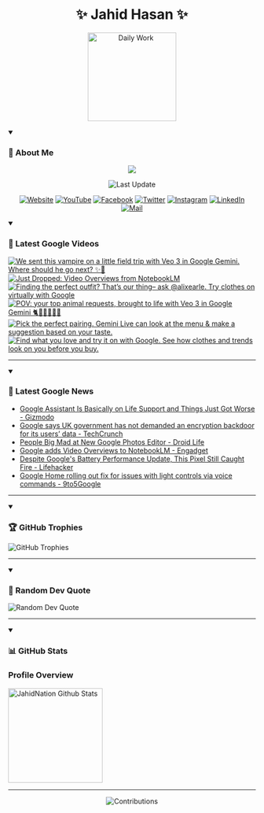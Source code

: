 <h1 align="center">✨ Jahid Hasan ✨</h1>
<p align="center">
  <img alt="Daily Work" height="180px" src="https://i.imgur.com/uhZdH9C.gif" />
</p>
<details open>
 <summary><h3>🌟 About Me</h3></summary>
<p align="center">
  <img src="https://readme-typing-svg.demolab.com/?lines=Even+if+I+fail,;I+have+to+finish,;What+I+started.;&font=Fira%20Code&center=true&width=500&height=50&color=00FF7F&vCenter=true&pause=1000&size=24" />
</p>

<p align="center">
  <img alt="Last Update" title="Last Update" src="https://img.shields.io/github/last-commit/jahidnation/jahidnation?logo=github&label=LAST+UPDATE&color=blueviolet&style=flat-square"/>
</p>

<p align="center">
  <a href="https://jahid.eu.org">
    <img alt="Website" title="Website" src="https://img.shields.io/badge/Website-000000?logo=Google-Chrome&logoColor=white&style=for-the-badge"/></a>
  <a href="https://youtube.com/@jahidnation">
    <img alt="YouTube" title="YouTube Channel" src="https://img.shields.io/badge/YouTube-FF0000?logo=YouTube&logoColor=white&style=for-the-badge"/></a>
  <a href="https://facebook.com/jahidnation">
    <img alt="Facebook" title="Facebook Page" src="https://img.shields.io/badge/Facebook-4267B2?logo=Facebook&logoColor=white&style=for-the-badge"/></a>
  <a href="https://twitter.com/jahidnation">
    <img alt="Twitter" title="Twitter Profile" src="https://img.shields.io/badge/X-000000?logo=x&logoColor=white&style=for-the-badge"/></a>
  <a href="https://instagram.com/jahidnation">
    <img alt="Instagram" title="Instagram Profile" src="https://img.shields.io/badge/Instagram-E4405F?logo=Instagram&logoColor=white&style=for-the-badge"/></a>
  <a href="https://linkedin.com/in/jahidnation">
    <img alt="LinkedIn" title="LinkedIn Profile" src="https://img.shields.io/badge/LinkedIn-0A66C2?logo=LinkedIn&logoColor=white&style=for-the-badge"/></a>
  <a href="https://mail.google.com/?hl=en&tf=cm&fs=1&to=mail@jahid.eu.org">
    <img alt="Mail" title="Mail Me" src="https://img.shields.io/badge/Email-D14836?logo=Gmail&logoColor=white&style=for-the-badge"/></a>
</p>

</details>

<details open>
 <summary><h3>🎥 Latest Google Videos</h3></summary>

<!-- BEGIN VID -->
<a href="https://www.youtube.com/shorts/ginZ07cydX8">
  <picture>
    <source media="(prefers-color-scheme: dark)" srcset="https://ytcards.demolab.com/?id=ginZ07cydX8&title=We+sent+this+vampire+on+a+little+field+trip+with+Veo+3+in+Google+Gemini.+Where+should+he+go+next%3F+%E2%9C%A8%F0%9F%A7%9B&lang=en&timestamp=1753810098&background_color=%230d1117&title_color=%23ffffff&stats_color=%23dedede&max_title_lines=1&width=250&border_radius=5&duration=31">
    <img src="https://ytcards.demolab.com/?id=ginZ07cydX8&title=We+sent+this+vampire+on+a+little+field+trip+with+Veo+3+in+Google+Gemini.+Where+should+he+go+next%3F+%E2%9C%A8%F0%9F%A7%9B&lang=en&timestamp=1753810098&background_color=%23ffffff&title_color=%2324292f&stats_color=%2357606a&max_title_lines=1&width=250&border_radius=5&duration=31" alt="We sent this vampire on a little field trip with Veo 3 in Google Gemini. Where should he go next? ✨🧛" title="We sent this vampire on a little field trip with Veo 3 in Google Gemini. Where should he go next? ✨🧛">
  </picture>
</a>
<a href="https://www.youtube.com/watch?v=KA_pExdDSUo">
  <picture>
    <source media="(prefers-color-scheme: dark)" srcset="https://ytcards.demolab.com/?id=KA_pExdDSUo&title=Just+Dropped%3A+Video+Overviews+from+NotebookLM&lang=en&timestamp=1753806590&background_color=%230d1117&title_color=%23ffffff&stats_color=%23dedede&max_title_lines=1&width=250&border_radius=5&duration=38">
    <img src="https://ytcards.demolab.com/?id=KA_pExdDSUo&title=Just+Dropped%3A+Video+Overviews+from+NotebookLM&lang=en&timestamp=1753806590&background_color=%23ffffff&title_color=%2324292f&stats_color=%2357606a&max_title_lines=1&width=250&border_radius=5&duration=38" alt="Just Dropped: Video Overviews from NotebookLM" title="Just Dropped: Video Overviews from NotebookLM">
  </picture>
</a>
<a href="https://www.youtube.com/shorts/7WMaGQUU0aQ">
  <picture>
    <source media="(prefers-color-scheme: dark)" srcset="https://ytcards.demolab.com/?id=7WMaGQUU0aQ&title=Finding+the+perfect+outfit%3F+That%E2%80%99s+our+thing%E2%80%93+ask+%40alixearle.+Try+clothes+on+virtually+with+Google&lang=en&timestamp=1753741592&background_color=%230d1117&title_color=%23ffffff&stats_color=%23dedede&max_title_lines=1&width=250&border_radius=5&duration=58">
    <img src="https://ytcards.demolab.com/?id=7WMaGQUU0aQ&title=Finding+the+perfect+outfit%3F+That%E2%80%99s+our+thing%E2%80%93+ask+%40alixearle.+Try+clothes+on+virtually+with+Google&lang=en&timestamp=1753741592&background_color=%23ffffff&title_color=%2324292f&stats_color=%2357606a&max_title_lines=1&width=250&border_radius=5&duration=58" alt="Finding the perfect outfit? That’s our thing– ask @alixearle. Try clothes on virtually with Google" title="Finding the perfect outfit? That’s our thing– ask @alixearle. Try clothes on virtually with Google">
  </picture>
</a>
<a href="https://www.youtube.com/shorts/6ZHPQk9J3z8">
  <picture>
    <source media="(prefers-color-scheme: dark)" srcset="https://ytcards.demolab.com/?id=6ZHPQk9J3z8&title=POV%3A+your+top+animal+requests%2C+brought+to+life+with+Veo+3+in+Google+Gemini+%F0%9F%90%88%F0%9F%90%98%F0%9F%90%B8%F0%9F%A6%96%F0%9F%90%92%F0%9F%A6%81&lang=en&timestamp=1753731503&background_color=%230d1117&title_color=%23ffffff&stats_color=%23dedede&max_title_lines=1&width=250&border_radius=5&duration=53">
    <img src="https://ytcards.demolab.com/?id=6ZHPQk9J3z8&title=POV%3A+your+top+animal+requests%2C+brought+to+life+with+Veo+3+in+Google+Gemini+%F0%9F%90%88%F0%9F%90%98%F0%9F%90%B8%F0%9F%A6%96%F0%9F%90%92%F0%9F%A6%81&lang=en&timestamp=1753731503&background_color=%23ffffff&title_color=%2324292f&stats_color=%2357606a&max_title_lines=1&width=250&border_radius=5&duration=53" alt="POV: your top animal requests, brought to life with Veo 3 in Google Gemini 🐈🐘🐸🦖🐒🦁" title="POV: your top animal requests, brought to life with Veo 3 in Google Gemini 🐈🐘🐸🦖🐒🦁">
  </picture>
</a>
<a href="https://www.youtube.com/shorts/RGiVGwCGDa0">
  <picture>
    <source media="(prefers-color-scheme: dark)" srcset="https://ytcards.demolab.com/?id=RGiVGwCGDa0&title=Pick+the+perfect+pairing.+Gemini+Live+can+look+at+the+menu+%26+make+a+suggestion+based+on+your+taste.&lang=en&timestamp=1753464860&background_color=%230d1117&title_color=%23ffffff&stats_color=%23dedede&max_title_lines=1&width=250&border_radius=5&duration=34">
    <img src="https://ytcards.demolab.com/?id=RGiVGwCGDa0&title=Pick+the+perfect+pairing.+Gemini+Live+can+look+at+the+menu+%26+make+a+suggestion+based+on+your+taste.&lang=en&timestamp=1753464860&background_color=%23ffffff&title_color=%2324292f&stats_color=%2357606a&max_title_lines=1&width=250&border_radius=5&duration=34" alt="Pick the perfect pairing. Gemini Live can look at the menu & make a suggestion based on your taste." title="Pick the perfect pairing. Gemini Live can look at the menu & make a suggestion based on your taste.">
  </picture>
</a>
<a href="https://www.youtube.com/shorts/fBMMev7_VUM">
  <picture>
    <source media="(prefers-color-scheme: dark)" srcset="https://ytcards.demolab.com/?id=fBMMev7_VUM&title=Find+what+you+love+and+try+it+on+with+Google.+See+how+clothes+and+trends+look+on+you+before+you+buy.&lang=en&timestamp=1753374942&background_color=%230d1117&title_color=%23ffffff&stats_color=%23dedede&max_title_lines=1&width=250&border_radius=5&duration=29">
    <img src="https://ytcards.demolab.com/?id=fBMMev7_VUM&title=Find+what+you+love+and+try+it+on+with+Google.+See+how+clothes+and+trends+look+on+you+before+you+buy.&lang=en&timestamp=1753374942&background_color=%23ffffff&title_color=%2324292f&stats_color=%2357606a&max_title_lines=1&width=250&border_radius=5&duration=29" alt="Find what you love and try it on with Google. See how clothes and trends look on you before you buy." title="Find what you love and try it on with Google. See how clothes and trends look on you before you buy.">
  </picture>
</a>
<!-- END VID -->

---

</details>

<details open>
 <summary><h3>📝 Latest Google News</h3></summary>

<!-- BLOG-POST-LIST:START -->
- [Google Assistant Is Basically on Life Support and Things Just Got Worse - Gizmodo](https://news.google.com/rss/articles/CBMipAFBVV95cUxQYnN1N2lrMTd5Y1lWV2pvV3RJZWZSM2hMTUpGVlpScS16cjhKNExZcWlMdjFYeUh0SWk0dHp4Uk5hYWU1UlFQZk1HQ1p3bkdhMzJGb2RVRzRxQjNralpET2VxYWgySkp4dWxwV2NjQWVOOHVPU0ctekJuWmpDOUxMSzlLMlpiMTRRZHJaclBHQVB4d0lWUTZiLU1OZ0VjZW84dEFpVQ?oc=5)
- [Google says UK government has not demanded an encryption backdoor for its users’ data - TechCrunch](https://news.google.com/rss/articles/CBMisgFBVV95cUxNWkhNT1dXMUlPbjg3eDZQc043eFl5a3htdFI4VkhReDFfNGFUcmt4TkhpVDVVOWQtci0wdFZSWGZ3UlVETldkcDJkY0FzNGo5YUEtZlhTekRob2RKLTRTeWFWYnRpTUh4Q2RSdmhDSkI0ZFBDUmpybE42eGMyQm9rY3I4bFlkMGZqc3NQckVZSlJIU29RYlF5cnptXy0tWUZpcnJGTXpDaWU1Sjh0UHA5cGVB?oc=5)
- [People Big Mad at New Google Photos Editor - Droid Life](https://news.google.com/rss/articles/CBMilgFBVV95cUxObFdJWXVMTU0wQXhfTWRaMTZHSnBhZXZuSFE3MnJ3Q2c3em5jbUNHWmp6bXdyQk56YVl1ZFBUR2FBYVJHSFRVclZDOFJRYUVEUnlDRDZPZjRxN1RHOVVmb2hvMzlrTl8zTEdodmtBWnZFV0p0UHB1T1VBTnN1Mmk2Y2FRZ0hIZFd1UVJkcTdxamVKS2ZrTHfSAZsBQVVfeXFMTy1HTGEyOUdsSDliXzlNZjRwaEdYVXQxZU1BU3ZxUDVQZHJIYWNEdnNrNk1mNDdqWVZUdDdrNDRZMjRqM3hiQXZIdW55Qnoxbkx0UGtNQV9seERMYzdJYWtPM0wtRmJvejkwdWtTVFNjaWtCMjYteEVSb2dVWWc5aW95MERWUkVaZ2JLenNhY09LMmZpY3dvMkItTE0?oc=5)
- [Google adds Video Overviews to NotebookLM - Engadget](https://news.google.com/rss/articles/CBMijAFBVV95cUxPR3k1VzlGTHQzMXBoYTJzWGdtNHFrcmxPS3Q5RVQxUG1pTTlLWGlVSXlZQVNTdDZUbEctZ0doa3g4U3E3U0ExMmhQRHpzdmt3eGYxM0dDUW9SRVNCN2Z0WnBUdk5lZFowWXE1X0hhVE5Ma2dIc3dnc0dWbUFmYWJqYW1oc2VTbk1wZldaSw?oc=5)
- [Despite Google&#39;s Battery Performance Update, This Pixel Still Caught Fire - Lifehacker](https://news.google.com/rss/articles/CBMibkFVX3lxTE9vME5fdWduMWJSSzFWN1dxMUlYSGF3akJub0tIVHA0S0tjeHNDbm9lRmVham56THNROG1NVk9SRDlNd010MFJZMVJWOFNFdXBPVXZacUdTUEdWVUdqdEFkM0J3cmlSSlJnTXhSaGh3?oc=5)
- [Google Home rolling out fix for issues with light controls via voice commands - 9to5Google](https://news.google.com/rss/articles/CBMihAFBVV95cUxOeVNxLThxUnVpOHUzOUwzemRMM24zS3U4dUEtMC1ObDY5bVpWU0VEbmF3U1FmYjg2Q0VmWXhRWktFaGxVRGszOVhEQkpueExiOGJkeEZHV215eERReHJHdHdBaG05T1YtakEwRVFtb2JBcW9ldUxsRjQyUEZTbHM3Q25ZNXA?oc=5)
<!-- BLOG-POST-LIST:END -->

---

</details>

<details open>
 <summary><h3>🏆 GitHub Trophies</h3></summary>

<img alt="GitHub Trophies" title="GitHub Trophies" src="https://github-profile-trophy.vercel.app/?username=jahidnation&column=8&theme=gruvbox&no-frame=true"/>

---

</details>

<details open>
 <summary><h3>💬 Random Dev Quote</h3></summary>

<img alt="Random Dev Quote" title="Random Dev Quote" src="https://quotes-github-readme.vercel.app/api?type=horizontal&theme=radical"/>

---

</details>

<details open> 
  <summary><h3>📊 GitHub Stats</h3></summary>

  <h3>Profile Overview</h3>
  <p>
  <img alt="JahidNation Github Stats" src="https://denvercoder1-github-readme-stats.vercel.app/api/?username=jahidnation&show_icons=true&include_all_commits=true&count_private=true&theme=react&hide_border=true&bg_color=1F222E&title_color=F85D7F&icon_color=F8D866" height="192px"/>
  </p>

---

<p align="center">
<img alt="Contributions" title="Contributions" src="https://github.com/jahidnation/jahidnation/blob/contributions/snake.svg"/>
</p>

